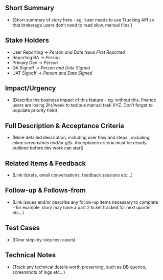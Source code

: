 ## Short Summary

* (Short summary of story here - eg. ‘user needs to use Trucking API so that brokerage users don’t need to read slow, manual files')

## Stake Holders

* User Reporting  → *_Person and Date Issue First Reported_*
* Reporting BA     → *_Person_*
* Primary Dev       → *_Person_*
* QA Signoff         → *_Person and Date Signed_*
* UAT Signoff        → *_Person and Date Signed_*

## Impact/Urgency

* (Describe the business impact of this feature - eg. without this, finance users are losing 2hr/week to tedious manual task XYZ.  Don’t forget to populate priority field)

## Full Description & Acceptance Criteria

* (More detailed description, including user flow and steps , *including* *_inline_* *screenshots and/or gifs*.  Acceptance criteria must be clearly outlined before dev work can start)

## Related Items & Feedback

* (Link tickets, email conversations, feedback sessions etc...)

## Follow-up & Follows-from

* (Link issues and/or describe any follow-up items necessary to complete - for example, story may have a part 2 ticket tracked for next quarter etc...)

## Test Cases

* (Clear step-by-step test cases)

## Technical Notes

* (Track any technical details worth preserving, such as DB queries, screenshots of logs etc…)

